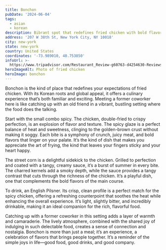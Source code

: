 ```yaml
---
title: Bonchon
pubDate: '2024-06-04'
tags:
  - asian
  - korean
description: Bibrant spot that redefines fried chicken with bold flavors
address: '207 W 38th St, New York City, NY 10018'
city: new-york
state: new-york
country: United States
coordinates: '-73.989010, 40.753850'
infoUrl: >-
  https://www.tripadvisor.com/Restaurant_Review-g60763-d4254630-Reviews-BonChon_Chicken-New_York_City_New_York.html
heroImageAlt: Photo of fried chicken
heroImage: bonchon
---
```


Bonchon is the kind of place that redefines your expectations of fried chicken. With its Korean roots and global appeal, it offers a culinary experience that’s both familiar and exciting. Meeting a former coworker here is like catching up with an old friend in a vibrant, bustling setting where the food does the talking.

Start with the small combo spicy. The chicken, double-fried to crispy perfection, is an explosion of flavor and texture. The spicy glaze is a perfect balance of heat and sweetness, clinging to the golden-brown crust without making it soggy. Each bite is a symphony of crunch, juicy meat, and bold flavors that linger on your palate. It’s the kind of dish that makes you appreciate the art of frying, the kind that leaves your fingers sticky and your heart happy.

The street corn is a delightful sidekick to the chicken. Grilled to perfection and coated with a tangy, creamy sauce, it’s a burst of summer in every bite. The charred kernels add a smoky depth, while the sauce provides a tangy contrast that cuts through the richness of the chicken. It’s a playful dish, one that complements the bold flavors of the main course.

To drink, an English Pilsner. Its crisp, clean profile is a perfect match for the spicy chicken, offering a refreshing counterpoint that soothes the heat while enhancing the overall experience. It’s light, slightly bitter, and incredibly drinkable, making it an ideal companion for the rich, flavorful food.

Catching up with a former coworker in this setting adds a layer of warmth and camaraderie. The lively atmosphere, combined with the shared joy of indulging in such delectable food, creates a sense of connection and nostalgia. Bonchon is more than just a meal; it’s an experience, a celebration of flavors that brings people together. It’s a reminder of the simple joys in life—good food, good drinks, and good company.
